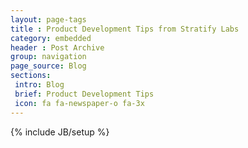 ```yaml
---
layout: page-tags
title : Product Development Tips from Stratify Labs
category: embedded
header : Post Archive
group: navigation
page_source: Blog
sections:
 intro: Blog
 brief: Product Development Tips
 icon: fa fa-newspaper-o fa-3x
---
```

{% include JB/setup %}
